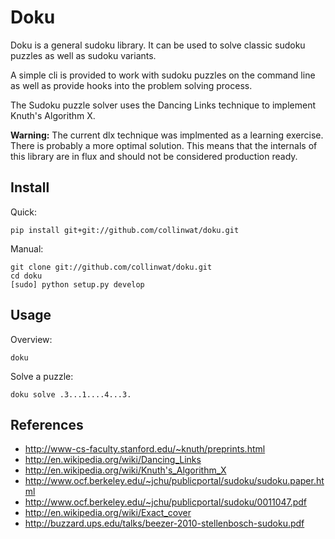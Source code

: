 Doku
====

Doku is a general sudoku library. It can be used to solve classic sudoku
puzzles as well as sudoku variants.

A simple cli is provided to work with sudoku puzzles on the command line
as well as provide hooks into the problem solving process.

The Sudoku puzzle solver uses the Dancing Links technique to implement
Knuth's Algorithm X.

**Warning:** The current dlx technique was implmented as a learning exercise. There
is probably a more optimal solution. This means that the internals of this
library are in flux and should not be considered production ready.


Install
-------

Quick:

    pip install git+git://github.com/collinwat/doku.git


Manual:

    git clone git://github.com/collinwat/doku.git
    cd doku
    [sudo] python setup.py develop


Usage
-----

Overview:

    doku

Solve a puzzle:

    doku solve .3...1....4...3.


References
----------
- http://www-cs-faculty.stanford.edu/~knuth/preprints.html
- http://en.wikipedia.org/wiki/Dancing_Links
- http://en.wikipedia.org/wiki/Knuth's_Algorithm_X
- http://www.ocf.berkeley.edu/~jchu/publicportal/sudoku/sudoku.paper.html
- http://www.ocf.berkeley.edu/~jchu/publicportal/sudoku/0011047.pdf
- http://en.wikipedia.org/wiki/Exact_cover
- http://buzzard.ups.edu/talks/beezer-2010-stellenbosch-sudoku.pdf
